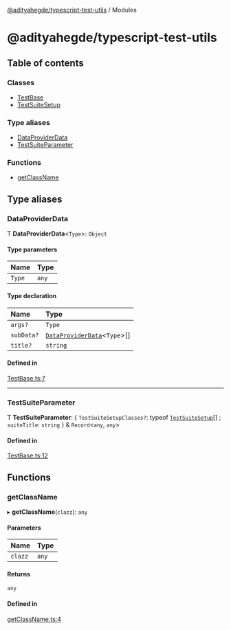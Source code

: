 [@adityahegde/typescript-test-utils](README.md) / Modules

# @adityahegde/typescript-test-utils

## Table of contents

### Classes

- [TestBase](classes/TestBase.md)
- [TestSuiteSetup](classes/TestSuiteSetup.md)

### Type aliases

- [DataProviderData](modules.md#dataproviderdata)
- [TestSuiteParameter](modules.md#testsuiteparameter)

### Functions

- [getClassName](modules.md#getclassname)

## Type aliases

### DataProviderData

Ƭ **DataProviderData**<`Type`\>: `Object`

#### Type parameters

| Name | Type |
| :------ | :------ |
| `Type` | `any` |

#### Type declaration

| Name | Type |
| :------ | :------ |
| `args?` | `Type` |
| `subData?` | [`DataProviderData`](modules.md#dataproviderdata)<`Type`\>[] |
| `title?` | `string` |

#### Defined in

[TestBase.ts:7](https://github.com/AdityaHegde/typescript-test-utils/blob/91b507f/src/TestBase.ts#L7)

___

### TestSuiteParameter

Ƭ **TestSuiteParameter**: { `TestSuiteSetupClasses?`: typeof [`TestSuiteSetup`](classes/TestSuiteSetup.md)[] ; `suiteTitle`: `string`  } & `Record`<`any`, `any`\>

#### Defined in

[TestBase.ts:12](https://github.com/AdityaHegde/typescript-test-utils/blob/91b507f/src/TestBase.ts#L12)

## Functions

### getClassName

▸ **getClassName**(`clazz`): `any`

#### Parameters

| Name | Type |
| :------ | :------ |
| `clazz` | `any` |

#### Returns

`any`

#### Defined in

[getClassName.ts:4](https://github.com/AdityaHegde/typescript-test-utils/blob/91b507f/src/getClassName.ts#L4)

